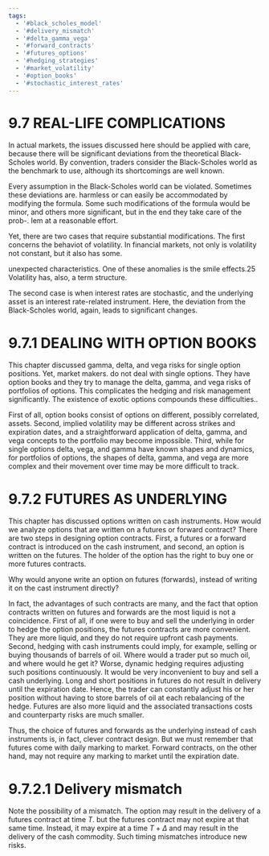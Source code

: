 ```yaml
---
tags:
  - '#black_scholes_model'
  - '#delivery_mismatch'
  - '#delta_gamma_vega'
  - '#forward_contracts'
  - '#futures_options'
  - '#hedging_strategies'
  - '#market_volatility'
  - '#option_books'
  - '#stochastic_interest_rates'
---
```

# 9.7 REAL-LIFE COMPLICATIONS  

In actual markets, the issues discussed here should be applied with care, because there will be significant deviations from the theoretical Black-Scholes world. By convention, traders consider the Black-Scholes world as the benchmark to use, although its shortcomings are well known.  

Every assumption in the Black-Scholes world can be violated. Sometimes these deviations are. harmless or can easily be accommodated by modifying the formula. Some such modifications of the formula would be minor, and others more significant, but in the end they take care of the prob-. lem at a reasonable effort.  

Yet, there are two cases that require substantial modifications. The first concerns the behaviot of volatility. In financial markets, not only is volatility not constant, but it also has some.  

unexpected characteristics. One of these anomalies is the smile effects.25 Volatility has, also, a term structure.  

The second case is when interest rates are stochastic, and the underlying asset is an interest rate-related instrument. Here, the deviation from the Black-Scholes world, again, leads to significant changes.  

# 9.7.1 DEALING WITH OPTION BOOKS  

This chapter discussed gamma, delta, and vega risks for single option positions. Yet, market makers. do not deal with single options. They have option books and they try to manage the delta, gamma, and vega risks of portfolios of options. This complicates the hedging and risk management significantly. The existence of exotic options compounds these difficulties..  

First of all, option books consist of options on different, possibly correlated, assets. Second, implied volatility may be different across strikes and expiration dates, and a straightforward application of delta, gamma, and vega concepts to the portfolio may become impossible. Third, while for single options delta, vega, and gamma have known shapes and dynamics, for portfolios of options, the shapes of delta, gamma, and vega are more complex and their movement over time may be more difficult to track.  

# 9.7.2 FUTURES AS UNDERLYING  

This chapter has discussed options written on cash instruments. How would we analyze options that are written on a futures or forward contract? There are two steps in designing option contracts. First, a futures or a forward contract is introduced on the cash instrument, and second, an option is written on the futures. The holder of the option has the right to buy one or more futures contracts.  

Why would anyone write an option on futures (forwards), instead of writing it on the cast instrument directly?  

In fact, the advantages of such contracts are many, and the fact that option contracts written on futures and forwards are the most liquid is not a coincidence. First of all, if one were to buy and sell the underlying in order to hedge the option positions, the futures contracts are more convenient. They are more liquid, and they do not require upfront cash payments. Second, hedging with cash instruments could imply, for example, selling or buying thousands of barrels of oil. Where would a trader put so much oil, and where would he get it? Worse, dynamic hedging requires adjusting such positions continuously. It would be very inconvenient to buy and sell a cash underlying. Long and short positions in futures do not result in delivery until the expiration date. Hence, the trader can constantly adjust his or her position without having to store barrels of oil at each rebalancing of the hedge. Futures are also more liquid and the associated transactions costs and counterparty risks are much smaller.  

Thus, the choice of futures and forwards as the underlying instead of cash instruments is, in fact, clever contract design. But we must remember that futures come with daily marking to market. Forward contracts, on the other hand, may not require any marking to market until the expiration date.  

# 9.7.2.1 Delivery mismatch  

Note the possibility of a mismatch. The option may result in the delivery of a futures contract at time $T.$ but the futures contract may not expire at that same time. Instead, it may expire at a time $T+\Delta$ and may result in the delivery of the cash commodity. Such timing mismatches introduce new risks.  
